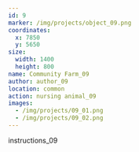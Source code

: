 ```yaml
---
id: 9
marker: /img/projects/object_09.png
coordinates:
  x: 7850
  y: 5650
size:
  width: 1400
  height: 800
name: Community Farm_09
author: author_09
location: common
action: nursing animal_09
images:
  - /img/projects/09_01.png
  - /img/projects/09_02.png
---
```


instructions_09
